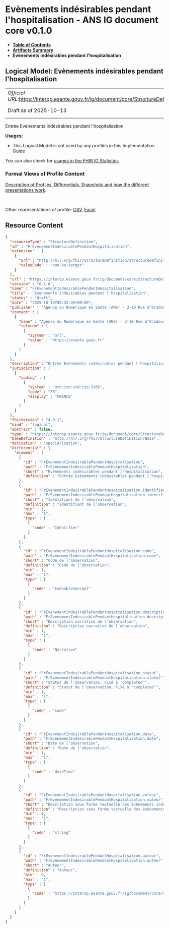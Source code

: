 # Evènements indésirables pendant l'hospitalisation - ANS IG document core v0.1.0

* [**Table of Contents**](toc.md)
* [**Artifacts Summary**](artifacts.md)
* **Evènements indésirables pendant l'hospitalisation**

## Logical Model: Evènements indésirables pendant l'hospitalisation 

| | |
| :--- | :--- |
| *Official URL*:https://interop.esante.gouv.fr/ig/document/core/StructureDefinition/FrEvenementIndesirablePendantHospitalisation | *Version*:0.1.0 |
| Draft as of 2025-10-13 | *Computable Name*:FrEvenementIndesirablePendantHospitalisation |

 
Entrée Evènements indésirables pendant l’hospitalisation 

**Usages:**

* This Logical Model is not used by any profiles in this Implementation Guide

You can also check for [usages in the FHIR IG Statistics](https://packages2.fhir.org/xig/ans.document.fr.core|current/StructureDefinition/FrEvenementIndesirablePendantHospitalisation)

### Formal Views of Profile Content

 [Description of Profiles, Differentials, Snapshots and how the different presentations work](http://build.fhir.org/ig/FHIR/ig-guidance/readingIgs.html#structure-definitions). 

 

Other representations of profile: [CSV](StructureDefinition-FrEvenementIndesirablePendantHospitalisation.csv), [Excel](StructureDefinition-FrEvenementIndesirablePendantHospitalisation.xlsx) 



## Resource Content

```json
{
  "resourceType" : "StructureDefinition",
  "id" : "FrEvenementIndesirablePendantHospitalisation",
  "extension" : [
    {
      "url" : "http://hl7.org/fhir/StructureDefinition/structuredefinition-type-characteristics",
      "valueCode" : "can-be-target"
    }
  ],
  "url" : "https://interop.esante.gouv.fr/ig/document/core/StructureDefinition/FrEvenementIndesirablePendantHospitalisation",
  "version" : "0.1.0",
  "name" : "FrEvenementIndesirablePendantHospitalisation",
  "title" : "Evènements indésirables pendant l'hospitalisation",
  "status" : "draft",
  "date" : "2025-10-13T08:32:48+00:00",
  "publisher" : "Agence du Numérique en Santé (ANS) - 2-10 Rue d'Oradour-sur-Glane, 75015 Paris",
  "contact" : [
    {
      "name" : "Agence du Numérique en Santé (ANS) - 2-10 Rue d'Oradour-sur-Glane, 75015 Paris",
      "telecom" : [
        {
          "system" : "url",
          "value" : "https://esante.gouv.fr"
        }
      ]
    }
  ],
  "description" : "Entrée Evènements indésirables pendant l'hospitalisation",
  "jurisdiction" : [
    {
      "coding" : [
        {
          "system" : "urn:iso:std:iso:3166",
          "code" : "FR",
          "display" : "FRANCE"
        }
      ]
    }
  ],
  "fhirVersion" : "4.0.1",
  "kind" : "logical",
  "abstract" : false,
  "type" : "https://interop.esante.gouv.fr/ig/document/core/StructureDefinition/FrEvenementIndesirablePendantHospitalisation",
  "baseDefinition" : "http://hl7.org/fhir/StructureDefinition/Base",
  "derivation" : "specialization",
  "differential" : {
    "element" : [
      {
        "id" : "FrEvenementIndesirablePendantHospitalisation",
        "path" : "FrEvenementIndesirablePendantHospitalisation",
        "short" : "Evènements indésirables pendant l'hospitalisation",
        "definition" : "Entrée Evènements indésirables pendant l'hospitalisation"
      },
      {
        "id" : "FrEvenementIndesirablePendantHospitalisation.identifiant",
        "path" : "FrEvenementIndesirablePendantHospitalisation.identifiant",
        "short" : "Identifiant de l’observation",
        "definition" : "Identifiant de l’observation",
        "min" : 1,
        "max" : "1",
        "type" : [
          {
            "code" : "Identifier"
          }
        ]
      },
      {
        "id" : "FrEvenementIndesirablePendantHospitalisation.code",
        "path" : "FrEvenementIndesirablePendantHospitalisation.code",
        "short" : "Code de l’observation",
        "definition" : "Code de l’observation",
        "min" : 1,
        "max" : "1",
        "type" : [
          {
            "code" : "CodeableConcept"
          }
        ]
      },
      {
        "id" : "FrEvenementIndesirablePendantHospitalisation.description",
        "path" : "FrEvenementIndesirablePendantHospitalisation.description",
        "short" : "Description narrative de l’observation",
        "definition" : "Description narrative de l’observation",
        "min" : 1,
        "max" : "1",
        "type" : [
          {
            "code" : "Narrative"
          }
        ]
      },
      {
        "id" : "FrEvenementIndesirablePendantHospitalisation.statut",
        "path" : "FrEvenementIndesirablePendantHospitalisation.statut",
        "short" : "Statut de l’observation. Fixé à 'completed'",
        "definition" : "Statut de l’observation. Fixé à 'completed'",
        "min" : 1,
        "max" : "1",
        "type" : [
          {
            "code" : "code"
          }
        ]
      },
      {
        "id" : "FrEvenementIndesirablePendantHospitalisation.date",
        "path" : "FrEvenementIndesirablePendantHospitalisation.date",
        "short" : "Date de l’observation",
        "definition" : "Date de l’observation",
        "min" : 1,
        "max" : "1",
        "type" : [
          {
            "code" : "dateTime"
          }
        ]
      },
      {
        "id" : "FrEvenementIndesirablePendantHospitalisation.valeur",
        "path" : "FrEvenementIndesirablePendantHospitalisation.valeur",
        "short" : "Description sous forme textuelle des évènements indésirables survenus pendant l'hospitalisation.",
        "definition" : "Description sous forme textuelle des évènements indésirables survenus pendant l'hospitalisation.",
        "min" : 1,
        "max" : "1",
        "type" : [
          {
            "code" : "string"
          }
        ]
      },
      {
        "id" : "FrEvenementIndesirablePendantHospitalisation.auteur",
        "path" : "FrEvenementIndesirablePendantHospitalisation.auteur",
        "short" : "Auteur",
        "definition" : "Auteur",
        "min" : 0,
        "max" : "1",
        "type" : [
          {
            "code" : "https://interop.esante.gouv.fr/ig/document/core/StructureDefinition/Auteur"
          }
        ]
      }
    ]
  }
}

```
